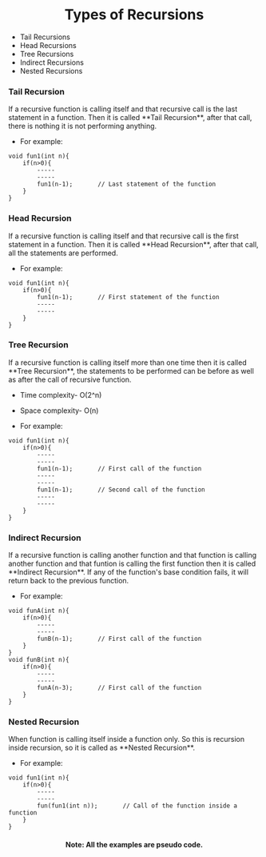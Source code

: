 <h1 align="center"> Types of Recursions </h1>

- Tail Recursions
- Head Recursions
- Tree Recursions
- Indirect Recursions
- Nested Recursions


<h3 align="left">Tail Recursion</h3>
<p>If a recursive function is calling itself and that recursive call is the last statement in a function.
Then it is called **Tail Recursion**, after that call, there is nothing it is not performing anything.</p>

- For example:
```
void fun1(int n){
    if(n>0){
        -----
        -----
        fun1(n-1);       // Last statement of the function
    }
}
```

<h3 align="left">Head Recursion</h3>
<p>If a recursive function is calling itself and that recursive call is the first statement in a function.
Then it is called **Head Recursion**, after that call, all the statements are performed.</p>

- For example:
```
void fun1(int n){
    if(n>0){
        fun1(n-1);       // First statement of the function
        -----
        -----
    }
}
```

<h3 align="left">Tree Recursion</h3>
<p>If a recursive function is calling itself more than one time then it is called **Tree Recursion**, the statements to be performed can be before as well as after the call of recursive function.</p>

- Time complexity- O(2^n)            
- Space complexity- O(n)

- For example:
```
void fun1(int n){
    if(n>0){
        -----
        -----
        fun1(n-1);       // First call of the function
        -----
        -----
        fun1(n-1);       // Second call of the function
        -----
        -----
    }
}
```

<h3 align="left">Indirect Recursion</h3>
<p>If a recursive function is calling another function and that function is calling another function and that funtion is calling the first function then it is called **Indirect Recursion**. If any of the function's base condition fails, it will return back to the previous function.</p>

- For example:
```
void funA(int n){
    if(n>0){
        -----
        -----
        funB(n-1);       // First call of the function
    }
}
void funB(int n){
    if(n>0){
        -----
        -----
        funA(n-3);       // First call of the function
    }
}
```

<h3 align="left">Nested Recursion</h3>
<p>When function is calling itself inside a function only. So this is recursion inside recursion, so it is called as **Nested Recursion**.</p>

- For example:
```
void fun1(int n){
    if(n>0){
        -----
        -----
        fun(fun1(int n));       // Call of the function inside a function
    }
}
```

<h4 align="center"> Note: All the examples are pseudo code. </h4>